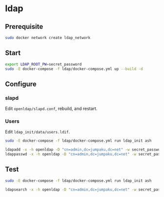 # ldap

## Prerequisite

```sh
sudo docker network create ldap_network
```

## Start

```sh
export LDAP_ROOT_PW=secret_password
sudo -E docker-compose -f ldap/docker-compose.yml up --build -d
```

## Configure

### slapd

Edit `openldap/slapd.conf`, rebuild, and restart.

### Users

Edit `ldap_init/data/users.ldif`.

```sh
sudo -E docker-compose -f ldap/docker-compose.yml run ldap_init ash
```

```sh
ldapadd -x -h openldap -D "cn=admin,dc=jumpaku,dc=net" -w secret_password -f users.ldif
ldappasswd -x -h openldap -D "cn=admin,dc=jumpaku,dc=net" -w secret_password -s user_password "uid=jumpaku,ou=users,dc=jumpaku,dc=net"
```

## Test

```sh
sudo -E docker-compose -f ldap/docker-compose.yml run ldap_init ash
```

```sh
ldapsearch -x -h openldap -D "cn=admin,dc=jumpaku,dc=net" -w secret_password -b "dc=jumpaku,dc=net" "(objectClass=*)"
```
